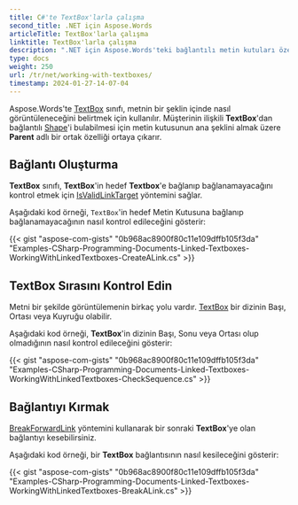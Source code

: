 ```yaml
---
title: C#'te TextBox'larla çalışma
second_title: .NET için Aspose.Words
articleTitle: TextBox'larla çalışma
linktitle: TextBox'larla çalışma
description: ".NET için Aspose.Words'teki bağlantılı metin kutuları özelliğine giriş."
type: docs
weight: 250
url: /tr/net/working-with-textboxes/
timestamp: 2024-01-27-14-07-04
---
```


Aspose.Words'te [TextBox](https://reference.aspose.com/words/tr/net/aspose.words.drawing/textbox/) sınıfı, metnin bir şeklin içinde nasıl görüntüleneceğini belirtmek için kullanılır. Müşterinin ilişkili **TextBox**'dan bağlantılı [Shape](https://reference.aspose.com/words/tr/net/aspose.words.drawing/shape/)'i bulabilmesi için metin kutusunun ana şeklini almak üzere **Parent** adlı bir ortak özelliği ortaya çıkarır.

## Bağlantı Oluşturma

**TextBox** sınıfı, **TextBox**'in hedef **Textbox**'e bağlanıp bağlanamayacağını kontrol etmek için [IsValidLinkTarget](https://reference.aspose.com/words/tr/net/aspose.words.drawing/textbox/isvalidlinktarget/) yöntemini sağlar.

Aşağıdaki kod örneği, `TextBox`'in hedef Metin Kutusuna bağlanıp bağlanamayacağının nasıl kontrol edileceğini gösterir:

{{< gist "aspose-com-gists" "0b968ac8900f80c11e109dffb105f3da" "Examples-CSharp-Programming-Documents-Linked-Textboxes-WorkingWithLinkedTextboxes-CreateALink.cs" >}}

## TextBox Sırasını Kontrol Edin

Metni bir şekilde görüntülemenin birkaç yolu vardır. [TextBox](https://reference.aspose.com/words/tr/net/aspose.words.drawing/shape/textbox/) bir dizinin Başı, Ortası veya Kuyruğu olabilir.

Aşağıdaki kod örneği, **TextBox**'in dizinin Başı, Sonu veya Ortası olup olmadığının nasıl kontrol edileceğini gösterir:

{{< gist "aspose-com-gists" "0b968ac8900f80c11e109dffb105f3da" "Examples-CSharp-Programming-Documents-Linked-Textboxes-WorkingWithLinkedTextboxes-CheckSequence.cs" >}}

## Bağlantıyı Kırmak

[BreakForwardLink](https://reference.aspose.com/words/tr/net/aspose.words.drawing/textbox/breakforwardlink/) yöntemini kullanarak bir sonraki **TextBox**'ye olan bağlantıyı kesebilirsiniz.

Aşağıdaki kod örneği, bir **TextBox** bağlantısının nasıl kesileceğini gösterir:

{{< gist "aspose-com-gists" "0b968ac8900f80c11e109dffb105f3da" "Examples-CSharp-Programming-Documents-Linked-Textboxes-WorkingWithLinkedTextboxes-BreakALink.cs" >}}
